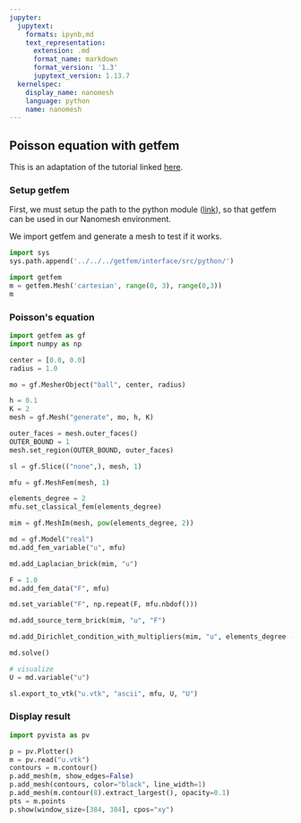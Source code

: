 ```yaml
---
jupyter:
  jupytext:
    formats: ipynb,md
    text_representation:
      extension: .md
      format_name: markdown
      format_version: '1.3'
      jupytext_version: 1.13.7
  kernelspec:
    display_name: nanomesh
    language: python
    name: nanomesh
---
```


## Poisson equation with getfem

This is an adaptation of the tutorial linked [here](https://getfem-examples.readthedocs.io/en/latest/demo_unit_disk.html).


### Setup getfem

First, we must setup the path to the python module ([link](https://getfem.org/python/pygf.html#introduction)), so that getfem can be used in our Nanomesh environment.

We import getfem and generate a mesh to test if it works.

```python
import sys
sys.path.append('../../../getfem/interface/src/python/')

import getfem
m = getfem.Mesh('cartesian', range(0, 3), range(0,3))
m
```

### Poisson's equation

```python
import getfem as gf
import numpy as np

center = [0.0, 0.0]
radius = 1.0

mo = gf.MesherObject("ball", center, radius)

h = 0.1
K = 2
mesh = gf.Mesh("generate", mo, h, K)

outer_faces = mesh.outer_faces()
OUTER_BOUND = 1
mesh.set_region(OUTER_BOUND, outer_faces)

sl = gf.Slice(("none",), mesh, 1)

mfu = gf.MeshFem(mesh, 1)

elements_degree = 2
mfu.set_classical_fem(elements_degree)

mim = gf.MeshIm(mesh, pow(elements_degree, 2))

md = gf.Model("real")
md.add_fem_variable("u", mfu)

md.add_Laplacian_brick(mim, "u")

F = 1.0
md.add_fem_data("F", mfu)

md.set_variable("F", np.repeat(F, mfu.nbdof()))

md.add_source_term_brick(mim, "u", "F")

md.add_Dirichlet_condition_with_multipliers(mim, "u", elements_degree - 1, OUTER_BOUND)

md.solve()

# visualize
U = md.variable("u")

sl.export_to_vtk("u.vtk", "ascii", mfu, U, "U")
```

### Display result

```python
import pyvista as pv

p = pv.Plotter()
m = pv.read("u.vtk")
contours = m.contour()
p.add_mesh(m, show_edges=False)
p.add_mesh(contours, color="black", line_width=1)
p.add_mesh(m.contour(8).extract_largest(), opacity=0.1)
pts = m.points
p.show(window_size=[384, 384], cpos="xy")
```
